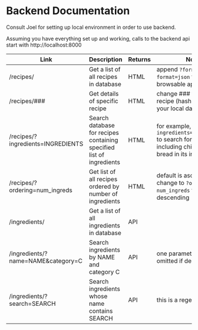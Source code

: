 # Backend Documentation

Consult Joel for setting up local environment in order to use backend.

Assuming you have everything set up and working, calls to the backend api start with http://localhost:8000

| Link | Description | Returns | Notes
--- | --- | --- | ---
/recipes/ | Get a list of all recipes in database | HTML | append `?format=api` or `?format=json` to return browsable api or json
/recipes/### | Get details of specific recipe | HTML | change ### to hash id of recipe (hash id specific to your local database)
/recipes/?ingredients=INGREDIENTS | Search database for recipes containing specified list of ingredients | HTML | for example, `?ingredients=chicken+bread` to search for recipes including chicken and/or bread in its ingredients list
/recipes/?ordering=num_ingreds | Get list of all recipes ordered by number of ingredients | HTML | default is ascending, change to `?ordering=-num_ingreds` for descending
/ingredients/ | Get a list of all ingredients in database | API | 
/ingredients/?name=NAME&category=C | Search ingredients by NAME and category C | API | one parameter can be omitted if desired
/ingredients/?search=SEARCH | Search ingredients whose name contains SEARCH | API | this is a regex search

